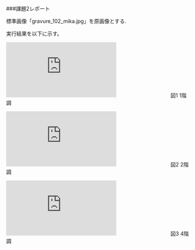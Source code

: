 ###課題2レポート

標準画像「gravure_102_mika.jpg」を原画像とする.

実行結果を以下に示す。

![原画像](http://www.fastpic.jp/images.php?file=5304113363.jpg)
　　　　　　　　　　
          図1 1階調



![2階調](http://www.fastpic.jp/images.php?file=8981985692.jpg)
　　　　　　　　　　
          図2 2階調

![2階調](http://www.fastpic.jp/images.php?file=8817599934.jpg)
　　　　　　　　　　
          図3 4階調
